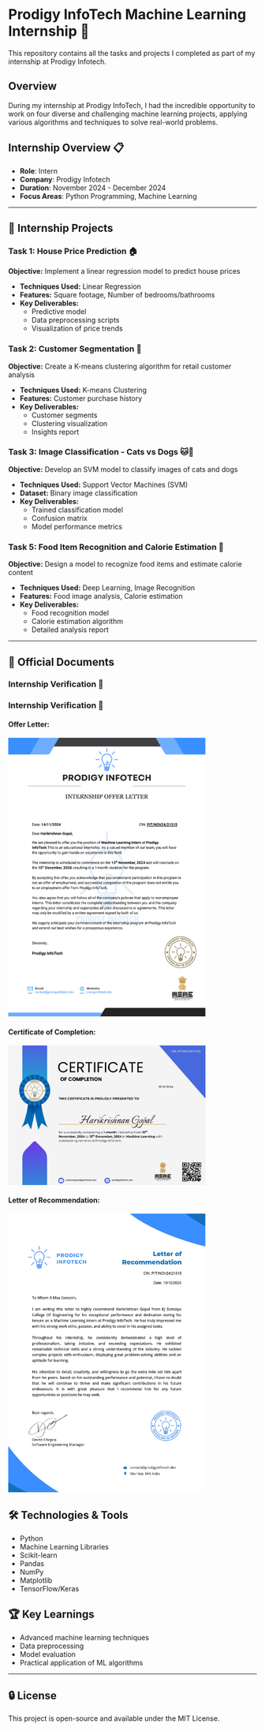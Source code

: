 # Prodigy InfoTech Machine Learning Internship 🚀
This repository contains all the tasks and projects I completed as part of my internship at Prodigy Infotech.

## Overview
During my internship at Prodigy InfoTech, I had the incredible opportunity to work on four diverse and challenging machine learning projects, applying various algorithms and techniques to solve real-world problems.

## Internship Overview 📋 
- **Role**: Intern
- **Company**: Prodigy Infotech 
- **Duration**: November 2024 - December 2024
- **Focus Areas**: Python Programming, Machine Learning

---

## 🔬 Internship Projects

### Task 1: House Price Prediction 🏠
**Objective:** Implement a linear regression model to predict house prices
- **Techniques Used:** Linear Regression
- **Features:** Square footage, Number of bedrooms/bathrooms
- **Key Deliverables:** 
  - Predictive model
  - Data preprocessing scripts
  - Visualization of price trends

### Task 2: Customer Segmentation 🛒
**Objective:** Create a K-means clustering algorithm for retail customer analysis
- **Techniques Used:** K-means Clustering
- **Features:** Customer purchase history
- **Key Deliverables:**
  - Customer segments
  - Clustering visualization
  - Insights report

### Task 3: Image Classification - Cats vs Dogs 🐱🐶
**Objective:** Develop an SVM model to classify images of cats and dogs
- **Techniques Used:** Support Vector Machines (SVM)
- **Dataset:** Binary image classification
- **Key Deliverables:**
  - Trained classification model
  - Confusion matrix
  - Model performance metrics

### Task 5: Food Item Recognition and Calorie Estimation 🍲
**Objective:** Design a model to recognize food items and estimate calorie content
- **Techniques Used:** Deep Learning, Image Recognition
- **Features:** Food image analysis, Calorie estimation
- **Key Deliverables:**
  - Food recognition model
  - Calorie estimation algorithm
  - Detailed analysis report

---

## 📄 Official Documents

### Internship Verification 📝

### Internship Verification 📝

#### Offer Letter:
<img src="./Documents/Offer_Letter.png" alt="Offer Letter" width="400"/>

#### Certificate of Completion:
<img src="./Documents/Certificate.jpg" alt="Certificate of Completion" width="400"/>

#### Letter of Recommendation:
<img src="./Documents/Letter_of_Recommendation.jpg" alt="Letter of Recommendation" width="400"/>



## 🛠 Technologies & Tools
- Python
- Machine Learning Libraries
- Scikit-learn
- Pandas
- NumPy
- Matplotlib
- TensorFlow/Keras

## 🏆 Key Learnings
- Advanced machine learning techniques
- Data preprocessing
- Model evaluation
- Practical application of ML algorithms

---

## 🔒 License
This project is open-source and available under the MIT License.
